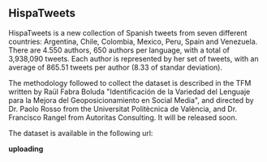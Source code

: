
HispaTweets
------------

HispaTweets is a new collection of Spanish tweets from seven different countries: Argentina, Chile, Colombia, Mexico, Peru, Spain and Venezuela. There are 4.550 authors, 650 authors per language, with a total of 3,938,090 tweets. Each author is represented by her set of tweets, with an average of 865.51 tweets per author (8.33 of standar deviation).

The methodology followed to collect the dataset is described in the TFM written by Raül Fabra Boluda "Identificación de la Variedad del Lenguaje para la Mejora del Geoposicionamiento en Social Media", and directed by Dr. Paolo Rosso from the Universitat Politècnica de València, and Dr. Francisco Rangel from Autoritas Consulting. It will be released soon.

The dataset is available in the following url:

**uploading**
